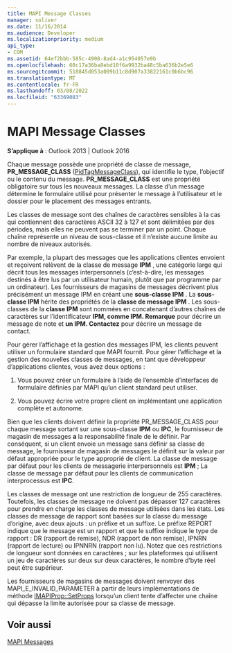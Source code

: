 ```yaml
---
title: MAPI Message Classes
manager: soliver
ms.date: 11/16/2014
ms.audience: Developer
ms.localizationpriority: medium
api_type:
- COM
ms.assetid: 64ef2bbb-585c-4908-8ad4-a1c954057e9b
ms.openlocfilehash: 60c17a36ba8ebd10f6a9932ba48c5ba636b2e5e6
ms.sourcegitcommit: 518845d053a009b11c8d907a33822161c0b6bc96
ms.translationtype: MT
ms.contentlocale: fr-FR
ms.lasthandoff: 03/08/2022
ms.locfileid: "63369083"
---
```

# <a name="mapi-message-classes"></a>MAPI Message Classes

  
  
**S’applique à** : Outlook 2013 | Outlook 2016 
  
Chaque message possède une propriété de classe de message, **PR_MESSAGE_CLASS** ([PidTagMessageClass](pidtagmessageclass-canonical-property.md)), qui identifie le type, l’objectif ou le contenu du message. **PR_MESSAGE_CLASS** est une propriété obligatoire sur tous les nouveaux messages. La classe d’un message détermine le formulaire utilisé pour présenter le message à l’utilisateur et le dossier pour le placement des messages entrants. 
  
Les classes de message sont des chaînes de caractères sensibles à la cas qui contiennent des caractères ASCII 32 à 127 et sont délimitées par des périodes, mais elles ne peuvent pas se terminer par un point. Chaque chaîne représente un niveau de sous-classe et il n’existe aucune limite au nombre de niveaux autorisés. 
  
Par exemple, la plupart des messages que les applications clientes envoient et reçoivent relèvent de la classe de message **IPM** , une catégorie large qui décrit tous les messages interpersonnels (c’est-à-dire, les messages destinés à être lus par un utilisateur humain, plutôt que par programme par un ordinateur). Les fournisseurs de magasins de messages décrivent plus précisément un message IPM en créant une **sous-classe IPM** . La **sous-classe IPM** hérite des propriétés de la **classe de message IPM** . Les sous-classes de la **classe IPM** sont nommées en concatenant d’autres chaînes de caractères sur l’identificateur **IPM, comme IPM. Remarque** pour décrire un message de note et **un IPM. Contactez** pour décrire un message de contact. 
  
Pour gérer l’affichage et la gestion des messages IPM, les clients peuvent utiliser un formulaire standard que MAPI fournit. Pour gérer l’affichage et la gestion des nouvelles classes de messages, en tant que développeur d’applications clientes, vous avez deux options :
  
1. Vous pouvez créer un formulaire à l’aide de l’ensemble d’interfaces de formulaire définies par MAPI qu’un client standard peut utiliser.
    
2. Vous pouvez écrire votre propre client en implémentant une application complète et autonome. 
    
Bien que les clients doivent définir la propriété PR_MESSAGE_CLASS pour chaque message sortant sur une sous-classe **IPM** ou **IPC**, le fournisseur de magasin de messages **a** la responsabilité finale de le définir. Par conséquent, si un client envoie un message sans définir sa classe de message, le fournisseur de magasin de messages le définit sur la valeur par défaut appropriée pour le type approprié de client. La classe de message par défaut pour les clients de messagerie interpersonnels est **IPM** ; La classe de message par défaut pour les clients de communication interprocessus est **IPC**. 
  
Les classes de message ont une restriction de longueur de 255 caractères. Toutefois, les classes de message ne doivent pas dépasser 127 caractères pour prendre en charge les classes de message utilisées dans les états. Les classes de message de rapport sont basées sur la classe du message d’origine, avec deux ajouts : un préfixe et un suffixe. Le préfixe REPORT indique que le message est un rapport et que le suffixe indique le type de rapport : DR (rapport de remise), NDR (rapport de non remise), IPNRN (rapport de lecture) ou IPNNRN (rapport non lu). Notez que ces restrictions de longueur sont données en caractères ; sur les plateformes qui utilisent un jeu de caractères sur deux sur deux caractères, le nombre d’byte réel peut être supérieur. 
  
Les fournisseurs de magasins de messages doivent renvoyer des MAPI_E_INVALID_PARAMETER à partir de leurs implémentations de méthode [IMAPIProp::SetProps](imapiprop-setprops.md) lorsqu’un client tente d’affecter une chaîne qui dépasse la limite autorisée pour sa classe de message. 
  
## <a name="see-also"></a>Voir aussi



[MAPI Messages](mapi-messages.md)

